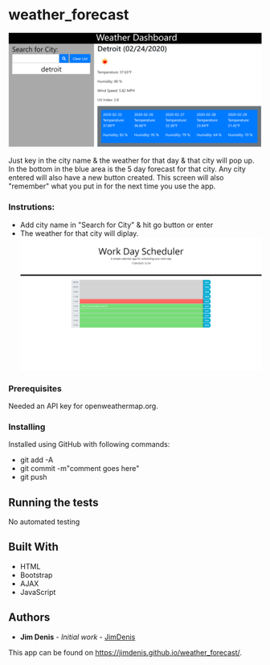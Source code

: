 # weather_forecast

![Alt text](https://github.com/JimDenis/weather_forecast/blob/master/weather_forecaster.png)

Just key in the city name & the weather for that day & that city will pop up. In the bottom in the blue area is the 5 day forecast for that city. Any city entered will also have a new button created. This screen will also "remember" what you put in for the next time you use the app.

### Instrutions:

-   Add city name in "Search for City" & hit go button or enter
-   The weather for that city will diplay.
    ![Alt text](screencapture-jimdenis-github-io-day_planner-1595966062373.png)

### Prerequisites

Needed an API key for openweathermap.org.

### Installing

Installed using GitHub with following commands:

-   git add -A
-   git commit -m"comment goes here"
-   git push

## Running the tests

No automated testing

## Built With

-   HTML
-   Bootstrap
-   AJAX
-   JavaScript

## Authors

-   **Jim Denis** - _Initial work_ - [JimDenis](https://github.com/JimDenis)

This app can be found on https://jimdenis.github.io/weather_forecast/.
